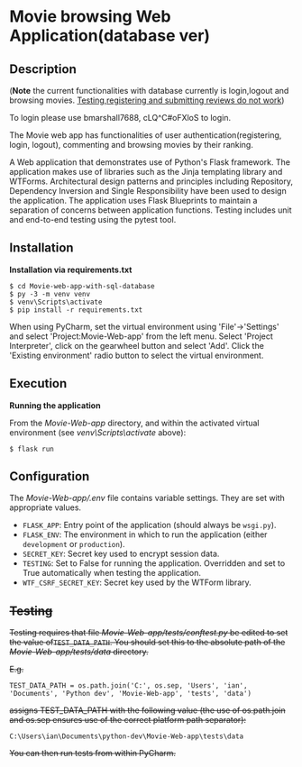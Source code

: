 # Movie browsing Web Application(database ver)

## Description
(**Note** the current functionalities with database currently is login,logout and browsing movies. <ins>Testing,registering and submitting reviews do not work</ins>)

To login please use bmarshall7688, cLQ^C#oFXloS to login.

The Movie web app has functionalities of user authentication(registering, login, logout), commenting and browsing movies by their ranking.

A Web application that demonstrates use of Python's Flask framework. The application makes use of libraries such as the Jinja templating library and WTForms. Architectural design patterns and principles including Repository, Dependency Inversion and Single Responsibility have been used to design the application. The application uses Flask Blueprints to maintain a separation of concerns between application functions. Testing includes unit and end-to-end testing using the pytest tool. 

## Installation

**Installation via requirements.txt**

```shell
$ cd Movie-web-app-with-sql-database
$ py -3 -m venv venv
$ venv\Scripts\activate
$ pip install -r requirements.txt
```

When using PyCharm, set the virtual environment using 'File'->'Settings' and select 'Project:Movie-Web-app' from the left menu. Select 'Project Interpreter', click on the gearwheel button and select 'Add'. Click the 'Existing environment' radio button to select the virtual environment. 

## Execution

**Running the application**

From the *Movie-Web-app* directory, and within the activated virtual environment (see *venv\Scripts\activate* above):

````shell
$ flask run
```` 


## Configuration

The *Movie-Web-app/.env* file contains variable settings. They are set with appropriate values.

* `FLASK_APP`: Entry point of the application (should always be `wsgi.py`).
* `FLASK_ENV`: The environment in which to run the application (either `development` or `production`).
* `SECRET_KEY`: Secret key used to encrypt session data.
* `TESTING`: Set to False for running the application. Overridden and set to True automatically when testing the application.
* `WTF_CSRF_SECRET_KEY`: Secret key used by the WTForm library.


## ~~Testing~~

~~Testing requires that file *Movie-Web-app/tests/conftest.py* be edited to set the value of`TEST_DATA_PATH`. You should set this to the absolute path of the *Movie-Web-app/tests/data* directory.~~

~~E.g.~~

`TEST_DATA_PATH = os.path.join('C:', os.sep, 'Users', 'ian', 'Documents', 'Python dev', 'Movie-Web-app', 'tests', 'data')`

~~assigns TEST_DATA_PATH with the following value (the use of os.path.join and os.sep ensures use of the correct platform path separator):~~

`C:\Users\ian\Documents\python-dev\Movie-Web-app\tests\data`

~~You can then run tests from within PyCharm.~~

 
